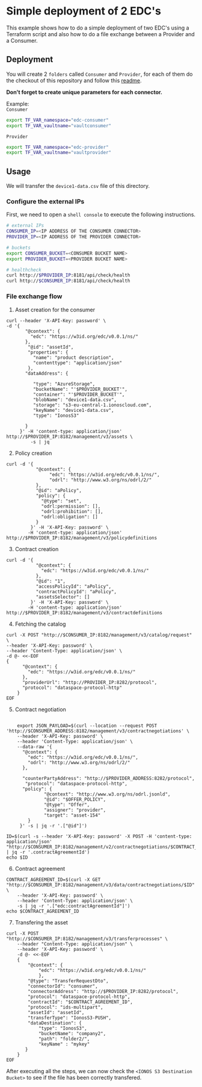 # Simple deployment of 2 EDC's

This example shows how to do a simple deployment of two EDC's using a Terraform script and also how to do a file exchange between a Provider and a Consumer.

## Deployment

You will create 2 `folders` called `Consumer` and `Provider`, for each of them do the checkout of this repository and follow this [readme](https://github.com/ionos-cloud/edc-ionos-s3/tree/main/deployment/README.md).

**Don't forget to create unique parameters for each connector.**

Example:  
`Consumer`
```bash
export TF_VAR_namespace="edc-consumer"
export TF_VAR_vaultname="vaultconsumer"
```
`Provider`
```bash
export TF_VAR_namespace="edc-provider"
export TF_VAR_vaultname="vaultprovider"
```

## Usage
We will transfer the `device1-data.csv` file of this directory. 

### Configure the external IPs
First, we need to open a `shell console` to execute the following instructions.

```bash
# external IPs
CONSUMER_IP=<IP ADDRESS OF THE CONSUMER CONNECTOR>
PROVIDER_IP=<IP ADDRESS OF THE PROVIDER CONNECTOR>

# buckets
export CONSUMER_BUCKET=<CONSUMER BUCKET NAME>
export PROVIDER_BUCKET=<PROVIDER BUCKET NAME>

# healthcheck
curl http://$PROVIDER_IP:8181/api/check/health
curl http://$CONSUMER_IP:8181/api/check/health
```

### File exchange flow

1) Asset creation for the consumer
```console
curl --header 'X-API-Key: password' \
-d '{
       "@context": {
         "edc": "https://w3id.org/edc/v0.0.1/ns/"
       },
        "@id": "assetId",
        "properties": {
          "name": "product description",
          "contenttype": "application/json"
        },
       "dataAddress": {
         
          "type": "AzureStorage",
          "bucketName": "'$PROVIDER_BUCKET'",
          "container": "'$PROVIDER_BUCKET'",
          "blobName": "device1-data.csv",
          "storage": "s3-eu-central-1.ionoscloud.com",
          "keyName": "device1-data.csv",
          "type": "IonosS3"
         
       }
     }' -H 'content-type: application/json' http://$PROVIDER_IP:8182/management/v3/assets \
         -s | jq
```

2) Policy creation
```console
curl -d '{
           "@context": {
                "edc": "https://w3id.org/edc/v0.0.1/ns/",
                "odrl": "http://www.w3.org/ns/odrl/2/"
           },
           "@id": "aPolicy",
           "policy": {
             "@type": "set",
             "odrl:permission": [],
             "odrl:prohibition": [],
             "odrl:obligation": []
           }
         }' -H 'X-API-Key: password' \
        -H 'content-type: application/json' http://$PROVIDER_IP:8182/management/v3/policydefinitions
```

3) Contract creation
```console
curl -d '{
           "@context": {
             "edc": "https://w3id.org/edc/v0.0.1/ns/"
           },
           "@id": "1",
           "accessPolicyId": "aPolicy",
           "contractPolicyId": "aPolicy",
           "assetsSelector": []
         }' -H 'X-API-Key: password' \
        -H 'content-type: application/json' http://$PROVIDER_IP:8182/management/v3/contractdefinitions
```

4) Fetching the catalog
```console
curl -X POST "http://$CONSUMER_IP:8182/management/v3/catalog/request" \
--header 'X-API-Key: password' \
--header 'Content-Type: application/json' \
-d @- <<-EOF
{
      "@context": {
        "edc": "https://w3id.org/edc/v0.0.1/ns/"
      },
      "providerUrl": "http://PROVIDER_IP:8282/protocol",
      "protocol": "dataspace-protocol-http"
    }
EOF
```

5) Contract negotiation
```console

    export JSON_PAYLOAD=$(curl --location --request POST 'http://$CONSUMER_ADDRESS:8182/management/v3/contractnegotiations' \
    --header 'X-API-Key: password' \
    --header 'Content-Type: application/json' \
    --data-raw '{
      "@context": {
        "edc": "https://w3id.org/edc/v0.0.1/ns/",
        "odrl": "http://www.w3.org/ns/odrl/2/"
      },
     
      "counterPartyAddress": "http://$PROVIDER_ADDRESS:8282/protocol",
       "protocol": "dataspace-protocol-http",
      "policy": {
              "@context": "http://www.w3.org/ns/odrl.jsonld",
              "@id": "$OFFER_POLICY",
              "@type": "Offer",
              "assigner": "provider",
              "target": "asset-154"
        }
     }' -s | jq -r '.["@id"]')
```
```console    
ID=$(curl -s --header 'X-API-Key: password' -X POST -H 'content-type: application/json'  "http://$CONSUMER_IP:8182/management/v2/contractnegotiations/$CONTRACT_NEGOTIATION_ID" | jq -r '.contractAgreementId')
echo $ID
```

6) Contract agreement
```console
CONTRACT_AGREEMENT_ID=$(curl -X GET "http://$CONSUMER_IP:8182/management/v3/data/contractnegotiations/$ID" \
    --header 'X-API-Key: password' \
    --header 'Content-Type: application/json' \
    -s | jq -r '.["edc:contractAgreementId"]')
echo $CONTRACT_AGREEMENT_ID
```

7) Transfering the asset
```console
curl -X POST "http://$CONSUMER_IP:8182/management/v3/transferprocesses" \
    --header "Content-Type: application/json" \
    --header 'X-API-Key: password' \
    -d @- <<-EOF
    {	
        "@context": {
            "edc": "https://w3id.org/edc/v0.0.1/ns/"
            },
        "@type": "TransferRequestDto",
        "connectorId": "consumer",
        "connectorAddress": "http://$PROVIDER_IP:8282/protocol",
        "protocol": "dataspace-protocol-http",
        "contractId": "$CONTRACT_AGREEMENT_ID",
        "protocol": "ids-multipart",
        "assetId": "assetId",
        "transferType": "IonosS3-PUSH",               
        "dataDestination": { 
            "type": "IonosS3",
            "bucketName": "company2",
            "path": "folder2/",
            "keyName" : "mykey"
       }
    }
EOF
```

After executing all the steps, we can now check the `<IONOS S3 Destination Bucket>` to see if the file has been correctly transfered.
